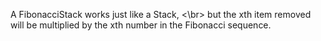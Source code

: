 A FibonacciStack works just like a Stack, <\br>
but the xth item removed will be multiplied by the xth
number in the Fibonacci sequence.
